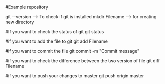#Example repository

git --version --> To check if git is installed
mkdir Filename --> for creating new directory

#If you want to check the status of git
git status

#if you want to add the file to git
git add Filename

#if you want to commit the file
git commit -m "Commit message"

#if you want to check the difference between the two version of file
git diff Filename

#if you want to push your changes to master
git push origin master
